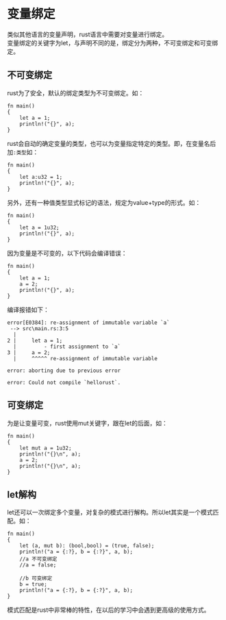 # 变量绑定
类似其他语言的变量声明，rust语言中需要对变量进行绑定。  
变量绑定的关键字为let，与声明不同的是，绑定分为两种，不可变绑定和可变绑定。

## 不可变绑定
rust为了安全，默认的绑定类型为不可变绑定。如：
```
fn main() 
{
    let a = 1;
    println!("{}", a);
}
```
rust会自动的确定变量的类型，也可以为变量指定特定的类型。即，在变量名后加`:类型`如：
```
fn main() 
{
    let a:u32 = 1;
    println!("{}", a);
}
```
另外，还有一种值类型显式标记的语法，规定为value+type的形式。如：
```
fn main() 
{
    let a = 1u32;
    println!("{}", a);
}
```
因为变量是不可变的，以下代码会编译错误：
```
fn main() 
{
    let a = 1;
    a = 2;
    println!("{}", a);
}
```
编译报错如下：
```
error[E0384]: re-assignment of immutable variable `a`
 --> src\main.rs:3:5
  |
2 |     let a = 1;
  |         - first assignment to `a`
3 |     a = 2;
  |     ^^^^^ re-assignment of immutable variable

error: aborting due to previous error

error: Could not compile `hellorust`.
```

## 可变绑定
为是让变量可变，rust使用mut关键字，跟在let的后面，如：
```
fn main() 
{
    let mut a = 1u32;
    println!("{}\n", a);
    a = 2;
    println!("{}\n", a);
}
```

## let解构
let还可以一次绑定多个变量，对复杂的模式进行解构。所以let其实是一个模式匹配。如：
```
fn main() 
{
    let (a, mut b): (bool,bool) = (true, false);
    println!("a = {:?}, b = {:?}", a, b);
    //a 不可变绑定
    //a = false;

    //b 可变绑定
    b = true;
    println!("a = {:?}, b = {:?}", a, b);
}
```
模式匹配是rust中非常棒的特性，在以后的学习中会遇到更高级的使用方式。